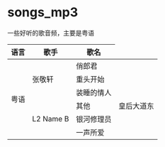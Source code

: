 # songs_mp3
一些好听的歌音频，主要是粤语
<table>
    <thead>
        <tr>
            <th>语言</th>
            <th>歌手</th>
            <th>歌名</th>
        </tr>
    </thead>
    <tbody>
        <tr>
            <td rowspan=6>粤语</td>
            <td rowspan=3>张敬轩</td>
            <td>俏郎君</td>
        </tr>
        <tr>
            <td>重头开始</td>
        </tr>
        <tr>
            <td>装睡的情人</td>
        </tr>
        <tr>
            <td rowspan=3>L2 Name B</td>
            <td>其他</td>
            <td>皇后大道东</td>
        </tr>
        <tr>
            <td>银河修理员</td>
        <tr>
            <td>一声所爱</td>
        </tr>
    </tbody>
</table>
